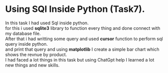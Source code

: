 # Using SQl Inside Python (Task7).
In this task I had used Sql inside python.  
for this i used ****sqlite3**** library to function every thing and done connect with my database file.  
After that i had writting some query and used ****cursor**** function to perform sql query inside python.  
and print that query and using ****matplotlib**** I create a simple bar chart which shows the revnue by product.  
I had faced a lot things in this task but using ChatGpt help I learned a lot new things and new skills.   

